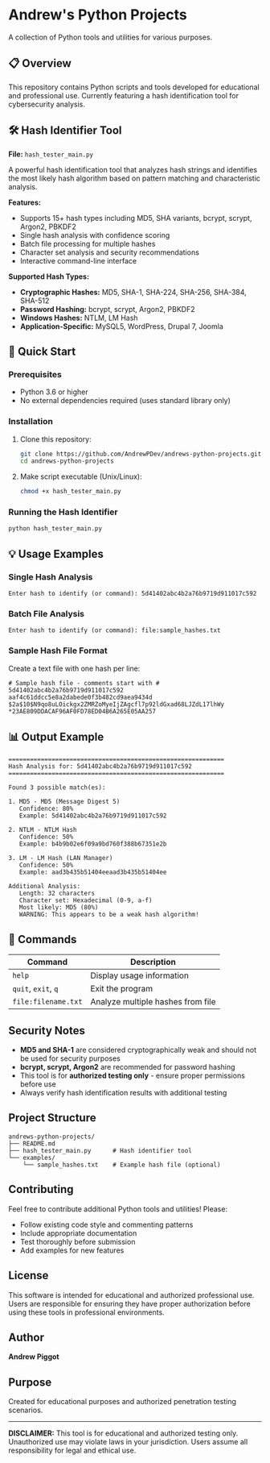 # Andrew's Python Projects

A collection of Python tools and utilities for various purposes.

## 📋 Overview

This repository contains Python scripts and tools developed for educational and professional use. Currently featuring a hash identification tool for cybersecurity analysis.

## 🛠️ Hash Identifier Tool

**File:** `hash_tester_main.py`

A powerful hash identification tool that analyzes hash strings and identifies the most likely hash algorithm based on pattern matching and characteristic analysis.

**Features:**
- Supports 15+ hash types including MD5, SHA variants, bcrypt, scrypt, Argon2, PBKDF2
- Single hash analysis with confidence scoring
- Batch file processing for multiple hashes
- Character set analysis and security recommendations
- Interactive command-line interface

**Supported Hash Types:**
- **Cryptographic Hashes:** MD5, SHA-1, SHA-224, SHA-256, SHA-384, SHA-512
- **Password Hashing:** bcrypt, scrypt, Argon2, PBKDF2
- **Windows Hashes:** NTLM, LM Hash
- **Application-Specific:** MySQL5, WordPress, Drupal 7, Joomla

## 🚀 Quick Start

### Prerequisites
- Python 3.6 or higher
- No external dependencies required (uses standard library only)

### Installation
1. Clone this repository:
   ```bash
   git clone https://github.com/AndrewPDev/andrews-python-projects.git
   cd andrews-python-projects
   ```

2. Make script executable (Unix/Linux):
   ```bash
   chmod +x hash_tester_main.py
   ```

### Running the Hash Identifier

```bash
python hash_tester_main.py
```

## 💡 Usage Examples

### Single Hash Analysis
```
Enter hash to identify (or command): 5d41402abc4b2a76b9719d911017c592
```

### Batch File Analysis
```
Enter hash to identify (or command): file:sample_hashes.txt
```

### Sample Hash File Format
Create a text file with one hash per line:
```
# Sample hash file - comments start with #
5d41402abc4b2a76b9719d911017c592
aaf4c61ddcc5e8a2dabede0f3b482cd9aea9434d
$2a$10$N9qo8uLOickgx2ZMRZoMyeIjZAgcfl7p92ldGxad68LJZdL17lhWy
*23AE809DDACAF96AF0FD78ED04B6A265E05AA257
```

## 📊 Output Example

```
============================================================
Hash Analysis for: 5d41402abc4b2a76b9719d911017c592
============================================================

Found 3 possible match(es):

1. MD5 - MD5 (Message Digest 5)
   Confidence: 80%
   Example: 5d41402abc4b2a76b9719d911017c592

2. NTLM - NTLM Hash
   Confidence: 50%
   Example: b4b9b02e6f09a9bd760f388b67351e2b

3. LM - LM Hash (LAN Manager)
   Confidence: 50%
   Example: aad3b435b51404eeaad3b435b51404ee

Additional Analysis:
   Length: 32 characters
   Character set: Hexadecimal (0-9, a-f)
   Most likely: MD5 (80%)
   WARNING: This appears to be a weak hash algorithm!
```

## 🔧 Commands

| Command | Description |
|---------|-------------|
| `help` | Display usage information |
| `quit`, `exit`, `q` | Exit the program |
| `file:filename.txt` | Analyze multiple hashes from file |

## Security Notes

- **MD5 and SHA-1** are considered cryptographically weak and should not be used for security purposes
- **bcrypt, scrypt, Argon2** are recommended for password hashing
- This tool is for **authorized testing only** - ensure proper permissions before use
- Always verify hash identification results with additional testing

## Project Structure

```
andrews-python-projects/
├── README.md
├── hash_tester_main.py      # Hash identifier tool
└── examples/
    └── sample_hashes.txt    # Example hash file (optional)
```

## Contributing

Feel free to contribute additional Python tools and utilities! Please:
- Follow existing code style and commenting patterns
- Include appropriate documentation
- Test thoroughly before submission
- Add examples for new features

## License

This software is intended for educational and authorized professional use. Users are responsible for ensuring they have proper authorization before using these tools in professional environments.

## Author

**Andrew Piggot**

## Purpose

Created for educational purposes and authorized penetration testing scenarios.

---

**DISCLAIMER:** This tool is for educational and authorized testing only. Unauthorized use may violate laws in your jurisdiction. Users assume all responsibility for legal and ethical use.
